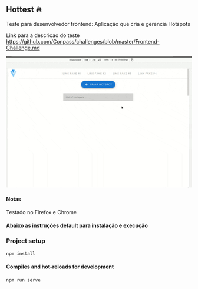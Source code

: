 ## Hottest :fire:
Teste para desenvolvedor frontend: Aplicação que cria e gerencia Hotspots


Link para a descriçao do teste <br>
<https://github.com/Conpass/challenges/blob/master/Frontend-Challenge.md>

![](hottest.gif)


#### Notas
Testado no Firefox e Chrome



#### Abaixo as instruções default para instalação e execução

### Project setup 
```
npm install
```

#### Compiles and hot-reloads for development
```
npm run serve
```

